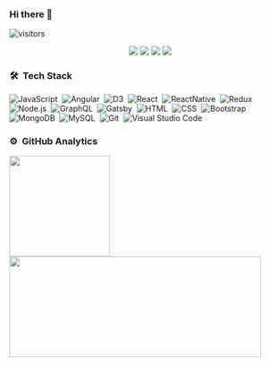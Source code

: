 ### Hi there 👋

<p align="left"><img align="center" alt="visitors" src="https://visitor-badge.glitch.me/badge?page_id=kajweb/kajweb/readme.md"/></p>

<p align="center">
<a href="http://iravitejakumar.github.io/"><img src="https://img.shields.io/badge/-Blog%20and%20Portfolio-3423A6?style=flat-square&logo=Google-Chrome&logoColor=white"/></a>
<a href="https://linkedin.com/in/iravitejakumar"><img src="https://img.shields.io/badge/-Linkedin-0077B5?style=flat-square&logo=Linkedin&logoColor=white"/></a>
<a href="mailto:mailto@iravitejakumar@gmail.com"><img src="https://img.shields.io/badge/-Email-D14836?style=flat-square&logo=Gmail&logoColor=white"/></a>
<a href="https://twitter.com/iravitejakumar"><img src= "https://img.shields.io/badge/-Twitter-1769FF?style=flat-square&logo=Twitter&logoColor=white" /> </a>
</p>

### 🛠 &nbsp;Tech Stack

![JavaScript](https://img.shields.io/badge/-JavaScript-333333?style=flat&logo=javascript)&nbsp;
![Angular](https://img.shields.io/badge/-Angular-333333?style=flat&logo=angular)&nbsp;
![D3](https://img.shields.io/badge/-D3-333333?style=flat&logo=d3.js)&nbsp;
![React](https://img.shields.io/badge/-React-333333?style=flat&logo=react)&nbsp;
![ReactNative](https://img.shields.io/badge/-React-333333?style=flat&logo=react)&nbsp;
![Redux](https://img.shields.io/badge/-Redux-333333?style=flat&logo=redux)&nbsp;
![Node.js](https://img.shields.io/badge/-Node.js-333333?style=flat&logo=node.js)&nbsp;
![GraphQL](https://img.shields.io/badge/-GraphQL-333333?style=flat&logo=graphQL)&nbsp;
![Gatsby](https://img.shields.io/badge/-Gatsby-333333?style=flat&logo=gatsby)&nbsp;
![HTML](https://img.shields.io/badge/-HTML-333333?style=flat&logo=HTML5)&nbsp;
![CSS](https://img.shields.io/badge/-CSS-333333?style=flat&logo=CSS3&logoColor=1572B6)&nbsp;
![Bootstrap](https://img.shields.io/badge/-Bootstrap-333333?style=flat&logo=bootstrap&logoColor=563D7C)&nbsp;
![MongoDB](https://img.shields.io/badge/-MongoDB-333333?style=flat&logo=mongodb)&nbsp;
![MySQL](https://img.shields.io/badge/-mySQL-333333?style=flat&logo=mySQL)&nbsp;
![Git](https://img.shields.io/badge/-Git-333333?style=flat&logo=git)&nbsp;
![Visual Studio Code](https://img.shields.io/badge/-Visual%20Studio%20Code-333333?style=flat&logo=visual-studio-code&logoColor=007ACC)&nbsp;


### ⚙️ &nbsp;GitHub Analytics

<p align="left">
<a href="https://github.com/iravitejakumar">
  <img height="180em" src="https://github-readme-stats-eight-theta.vercel.app/api?username=iravitejakumar&show_icons=true&theme=vue-dark&include_all_commits=true&count_private=true"/>
  <img height="180em" width="450em" src="https://github-readme-stats-eight-theta.vercel.app/api/top-langs/?username=iravitejakumar&layout=compact&exclude_lang=java+r&theme=vue-dark"/>
</a>
</p>

<!--[![Top Langs](https://github-readme-stats.vercel.app/api/top-langs/?username=iravitejakumar)](https://github.com/anuraghazra/github-readme-stats)-->


<!--
**iravitejakumar/iravitejakumar** is a ✨ _special_ ✨ repository because its `README.md` (this file) appears on your GitHub profile.

Here are some ideas to get you started:

- 🔭 I’m currently working on ...
- 🌱 I’m currently learning ...
- 👯 I’m looking to collaborate on ...
- 🤔 I’m looking for help with ...
- 💬 Ask me about ...
- 📫 How to reach me: ...
- 😄 Pronouns: ...
- ⚡ Fun fact: ...
-->
